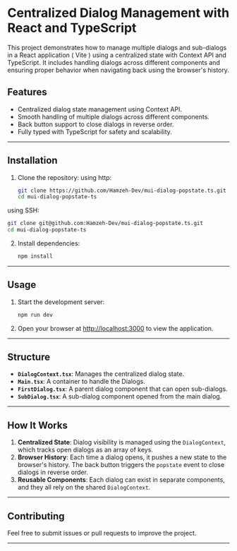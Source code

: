 
# Centralized Dialog Management with React and TypeScript

This project demonstrates how to manage multiple dialogs and sub-dialogs in a React application ( Vite ) using a centralized state with Context API and TypeScript. It includes handling dialogs across different components and ensuring proper behavior when navigating back using the browser's history.

## Features

- Centralized dialog state management using Context API.
- Smooth handling of multiple dialogs across different components.
- Back button support to close dialogs in reverse order.
- Fully typed with TypeScript for safety and scalability.

---

## Installation

1. Clone the repository:
  using http:
   ```bash
   git clone https://github.com/Hamzeh-Dev/mui-dialog-popstate.ts.git
   cd mui-dialog-popstate-ts
   ```
  using SSH:
   ```bash
   git clone git@github.com:Hamzeh-Dev/mui-dialog-popstate.ts.git
   cd mui-dialog-popstate-ts
   ```

2. Install dependencies:
   ```bash
   npm install
   ```

---

## Usage

1. Start the development server:
   ```bash
   npm run dev
   ```

2. Open your browser at [http://localhost:3000](http://localhost:3000) to view the application.

---

## Structure

- **`DialogContext.tsx`**: Manages the centralized dialog state.
- **`Main.tsx`**: A container to handle the Dialogs.
- **`FirstDialog.tsx`**: A parent dialog component that can open sub-dialogs.
- **`SubDialog.tsx`**: A sub-dialog component opened from the main dialog.

---

## How It Works

1. **Centralized State**: Dialog visibility is managed using the `DialogContext`, which tracks open dialogs as an array of keys.
2. **Browser History**: Each time a dialog opens, it pushes a new state to the browser's history. The back button triggers the `popstate` event to close dialogs in reverse order.
3. **Reusable Components**: Each dialog can exist in separate components, and they all rely on the shared `DialogContext`.

---

## Contributing

Feel free to submit issues or pull requests to improve the project.

---